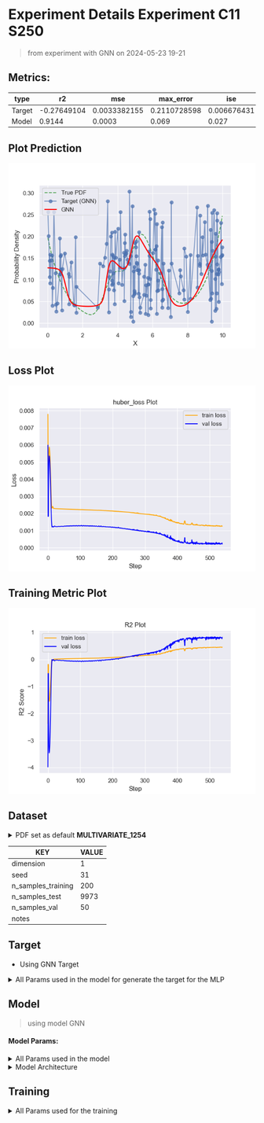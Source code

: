 # Experiment Details Experiment  C11 S250
> from experiment with GNN
> on 2024-05-23 19-21
## Metrics:
                                                                                                   
| type   | r2          | mse          | max_error    | ise         | kl           | evs           |
|--------|-------------|--------------|--------------|-------------|--------------|---------------|
| Target | -0.27649104 | 0.0033382155 | 0.2110728598 | 0.006676431 | 0.1144209164 | -0.2729617878 |
| Model  | 0.9144      | 0.0003       | 0.069        | 0.027       | 0.0129       | 0.9176        |
                                                                                                   
## Plot Prediction

<img src="pdf_f1169038.png">

## Loss Plot

<img src="loss_f1169038.png">

## Training Metric Plot

<img src="train_metric_f1169038.png">

## Dataset

<details><summary>PDF set as default <b>MULTIVARIATE_1254</b></summary>

#### Dimension 1
                                      
| type        | rate | weight |      |
|-------------|------|--------|------|
| exponential | 1    | 0.2    |      |
| logistic    | 4    | 0.8    | 0.25 |
| logistic    | 5.5  | 0.7    | 0.3  |
| exponential | -1   | 0.25   | -10  |
                                      
</details>
                              
| KEY                | VALUE |
|--------------------|-------|
| dimension          | 1     |
| seed               | 31    |
| n_samples_training | 200   |
| n_samples_test     | 9973  |
| n_samples_val      | 50    |
| notes              |       |
                              
## Target
- Using GNN Target
<details><summary>All Params used in the model for generate the target for the MLP </summary>

                            
| KEY          | VALUE     |
|--------------|-----------|
| n_components | 11        |
| n_init       | 20        |
| max_iter     | 100       |
| init_params  | k-means++ |
| random_state | 45        |
                            
</details>

## Model
> using model GNN
#### Model Params:
<details><summary>All Params used in the model </summary>

                                                                                    
| KEY             | VALUE                                                          |
|-----------------|----------------------------------------------------------------|
| dropout         | 0.0                                                            |
| hidden_layer    | [[28, Tanh()], (20, Sigmoid()), (34, Sigmoid()), (26, Tanh())] |
| last_activation | lambda                                                         |
                                                                                    
</details>

<details><summary>Model Architecture </summary>

NeuralNetworkModular(
  (dropout): Dropout(p=0.0, inplace=False)
  (output_layer): Linear(in_features=26, out_features=1, bias=True)
  (last_activation): AdaptiveSigmoid(
    (sigmoid): Sigmoid()
  )
  (layers): ModuleList(
    (0): Linear(in_features=1, out_features=28, bias=True)
    (1): Linear(in_features=28, out_features=20, bias=True)
    (2): Linear(in_features=20, out_features=34, bias=True)
    (3): Linear(in_features=34, out_features=26, bias=True)
    (4): AdaptiveSigmoid(
      (sigmoid): Sigmoid()
    )
  )
  (activation): ModuleList(
    (0): Tanh()
    (1-2): 2 x Sigmoid()
    (3): Tanh()
  )
)
</details>

## Training
<details><summary>All Params used for the training </summary>

                                        
| KEY           | VALUE                |
|---------------|----------------------|
| epochs        | 540                  |
| batch_size    | 52                   |
| loss_type     | huber_loss           |
| optimizer     | Adam                 |
| learning_rate | 0.003454947958915411 |
                                        
</details>

